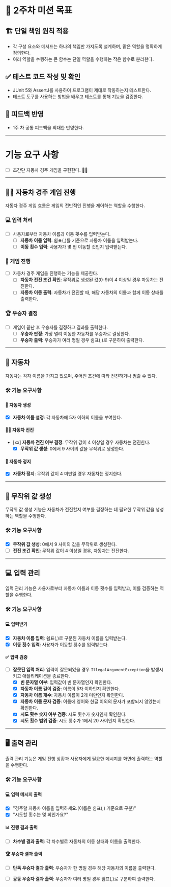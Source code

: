 # 🎯 2주차 미션 목표

## 🏗️ 단일 책임 원칙 적용
- 각 구성 요소와 메서드는 하나의 책임만 가지도록 설계하며, 맡은 역할을 명확하게 정의한다.
- 여러 역할을 수행하는 큰 함수는 단일 역할을 수행하는 작은 함수로 분리한다.


## ✅ 테스트 코드 작성 및 확인
- JUnit 5와 AssertJ를 사용하여 프로그램이 제대로 작동하는지 테스트한다.
- 테스트 도구를 사용하는 방법을 배우고 테스트를 통해 기능을 검증한다.

## 🔄 피드백 반영
- 1주 차 공통 피드백을 최대한 반영한다.

---

# 기능 요구 사항
- [ ] 초간단 자동차 경주 게임을 구현한다. 🚗🏁

---

## 👨‍✈️ 자동차 경주 게임 진행

자동차 경주 게임 흐름은 게임의 전반적인 진행을 제어하는 역할을 수행한다.

### 💻  입력 처리
- [ ] 사용자로부터 자동차 이름과 이동 횟수를 입력받는다.
  - [ ] **자동차 이름 입력**: 쉼표(,)를 기준으로 자동차 이름을 입력받는다.
  - [ ] **이동 횟수 입력**: 사용자가 몇 번 이동할 것인지 입력받는다.

### 🏁 게임 진행
- [ ] 자동차 경주 게임을 진행하는 기능을 제공한다.
  - [ ] **자동차 전진 조건 확인**: 무작위로 생성된 값(0-9)이 4 이상일 경우 자동차는 전진한다.
  - [ ] **자동차 이동 출력**: 자동차가 전진할 때, 해당 자동차의 이름과 함께 이동 상태를 출력한다.

### 🏆 우승자 결정
- [ ] 게임이 끝난 후 우승자를 결정하고 결과를 출력한다.
  - [ ] **우승자 판정**: 가장 멀리 이동한 자동차를 우승자로 결정한다.
  - [ ] **우승자 출력**: 우승자가 여러 명일 경우 쉼표(,)로 구분하여 출력한다.

---

## 🚙 자동차

자동차는 각자 이름을 가지고 있으며, 주어진 조건에 따라 전진하거나 멈출 수 있다.

### 🛠️ 기능 요구사항

#### 🚗 자동차 생성
- [x] **자동차 이름 설정**: 각 자동차에 5자 이하의 이름을 부여한다.

#### 🚗💨 자동차 전진
- [xx] **자동차 전진 여부 결정**: 무작위 값이 4 이상일 경우 자동차는 전진한다.
  - [x] **무작위 값 생성**: 0에서 9 사이의 값을 무작위로 생성한다.

#### 🚦 자동차 정지
- [x] **자동차 정지**: 무작위 값이 4 미만일 경우 자동차는 정지한다.

---

## 🎲 무작위 값 생성

무작위 값 생성 기능은 자동차가 전진할지 여부를 결정하는 데 필요한 무작위 값을 생성하는 역할을 수행한다.

### 🛠️ 기능 요구사항

- [x] **무작위 값 생성**: 0에서 9 사이의 값을 무작위로 생성한다.
- [ ] **전진 조건 확인**: 무작위 값이 4 이상일 경우, 자동차는 전진한다.

---

## 💻 입력 관리

입력 관리 기능은 사용자로부터 자동차 이름과 이동 횟수를 입력받고, 이를 검증하는 역할을 수행한다.

### 🛠️ 기능 요구사항

#### 💻 입력받기
- [x] **자동차 이름 입력**: 쉼표(,)로 구분된 자동차 이름을 입력받는다.
- [x] **이동 횟수 입력**: 사용자가 이동할 횟수를 입력받는다.

#### ✅ 입력 검증
- [ ] **잘못된 입력 처리**: 입력이 잘못되었을 경우 `IllegalArgumentException`을 발생시키고 애플리케이션을 종료한다.
  - [x] **빈 문자열 여부**: 입력값이 빈 문자열인지 확인한다.
  - [x] **자동차 이름 길이 검증**: 이름이 5자 이하인지 확인한다.
  - [x] **자동차 이름 개수**: 자동차 이름이 2개 미만인지 확인한다.
  - [x] **자동차 이름 문자 검증**: 이름에 영어와 한글 이외의 문자가 포함되지 않았는지 확인한다.
  - [x] **시도 횟수 숫자 여부 검증**: 시도 횟수가 숫자인지 확인한다. 
  - [x] **시도 횟수 범위 검증**: 시도 횟수가 1에서 20 사이인지 확인한다.

---

## 🖥️ 출력 관리

출력 관리 기능은 게임 진행 상황과 사용자에게 필요한 메시지를 화면에 출력하는 역할을 수행한다.

### 🛠️ 기능 요구사항

#### 💻 입력 메시지 출력
- [x] "경주할 자동차 이름을 입력하세요.(이름은 쉼표(,) 기준으로 구분)"
- [x] "시도할 횟수는 몇 회인가요?"

#### 📊 진행 결과 출력
- [ ] **차수별 결과 출력**: 각 차수별로 자동차의 이동 상태와 이름을 출력한다.

#### 🏆 우승자 결과 출력
- [ ] **단독 우승자 결과 출력**: 우승자가 한 명일 경우 해당 자동차의 이름을 출력한다.
- [ ] **공동 우승자 결과 출력**: 우승자가 여러 명일 경우 쉼표(,)로 구분하여 출력한다.



